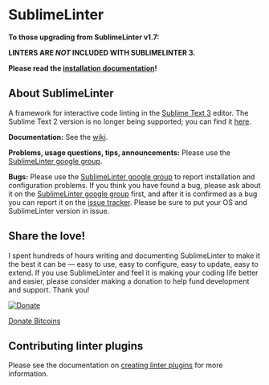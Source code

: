 SublimeLinter
=========

**To those upgrading from SublimeLinter v1.7:**

**LINTERS ARE *NOT* INCLUDED WITH SUBLIMELINTER 3.**

**Please read the [installation documentation](https://github.com/SublimeLinter/SublimeLinter.github.io/wiki/Installation)!**

## About SublimeLinter
A framework for interactive code linting in the [Sublime Text 3](http://sublimetext.com/3) editor. The Sublime Text 2 version is no longer being supported; you can find it [here](https://github.com/SublimeLinter/SublimeLinter).

**Documentation:** See the [wiki](https://github.com/SublimeLinter/SublimeLinter.github.io/wiki).

**Problems, usage questions, tips, announcements:** Please use the [SublimeLinter google group](https://groups.google.com/forum/#!forum/sublimelinter).

**Bugs:** Please use the [SublimeLinter google group](https://groups.google.com/forum/#!forum/sublimelinter) to report installation and configuration problems. If you think you have found a bug, please ask about it on the [SublimeLinter google group](https://groups.google.com/forum/#!forum/sublimelinter) first, and after it is confirmed as a bug you can report it on the [issue tracker](https://github.com/SublimeLinter/SublimeLinter3/issues). Please be sure to put your OS and SublimeLinter version in issue.

## Share the love!
I spent hundreds of hours writing and documenting SublimeLinter to make it the best it can be — easy to use, easy to configure, easy to update, easy to extend. If you use SublimeLinter and feel it is making your coding life better and easier, please consider making a donation to help fund development and support. Thank you!

[![Donate](http://www.aparajitaworld.com/cappuccino/Donate-button.png?v=1)](https://www.paypal.com/cgi-bin/webscr?cmd=_s-xclick&hosted_button_id=55KC77W2MU9VW)

<a class="coinbase-button" data-code="3265d1a223f01885e92514751e45cc55" data-button-style="custom_large" href="https://coinbase.com/checkouts/3265d1a223f01885e92514751e45cc55">Donate Bitcoins</a><script src="https://coinbase.com/assets/button.js" type="text/javascript"></script>

## Contributing linter plugins
Please see the documentation on [creating linter plugins](https://github.com/SublimeLinter/SublimeLinter.github.io/wiki/Creating-a-Linter-Plugin) for more information.

